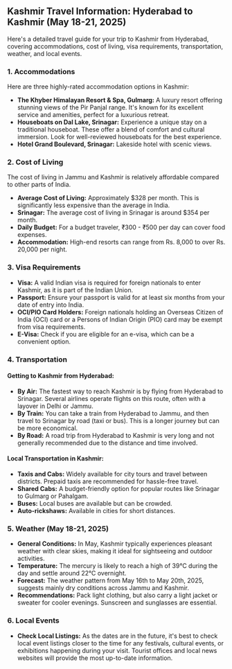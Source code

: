 ## Kashmir Travel Information: Hyderabad to Kashmir (May 18-21, 2025)

Here's a detailed travel guide for your trip to Kashmir from Hyderabad, covering accommodations, cost of living, visa requirements, transportation, weather, and local events.

### 1. Accommodations

Here are three highly-rated accommodation options in Kashmir:

*   **The Khyber Himalayan Resort & Spa, Gulmarg:** A luxury resort offering stunning views of the Pir Panjal range. It's known for its excellent service and amenities, perfect for a luxurious retreat.
*   **Houseboats on Dal Lake, Srinagar:** Experience a unique stay on a traditional houseboat. These offer a blend of comfort and cultural immersion. Look for well-reviewed houseboats for the best experience.
*   **Hotel Grand Boulevard, Srinagar:** Lakeside hotel with scenic views.

### 2. Cost of Living

The cost of living in Jammu and Kashmir is relatively affordable compared to other parts of India.

*   **Average Cost of Living:** Approximately $328 per month. This is significantly less expensive than the average in India.
*   **Srinagar:** The average cost of living in Srinagar is around $354 per month.
*   **Daily Budget:** For a budget traveler, ₹300 - ₹500 per day can cover food expenses.
*   **Accommodation:** High-end resorts can range from Rs. 8,000 to over Rs. 20,000 per night.

### 3. Visa Requirements

*   **Visa:** A valid Indian visa is required for foreign nationals to enter Kashmir, as it is part of the Indian Union.
*   **Passport:** Ensure your passport is valid for at least six months from your date of entry into India.
*   **OCI/PIO Card Holders:** Foreign nationals holding an Overseas Citizen of India (OCI) card or a Persons of Indian Origin (PIO) card may be exempt from visa requirements.
*   **E-Visa:** Check if you are eligible for an e-visa, which can be a convenient option.

### 4. Transportation

#### Getting to Kashmir from Hyderabad:

*   **By Air:** The fastest way to reach Kashmir is by flying from Hyderabad to Srinagar. Several airlines operate flights on this route, often with a layover in Delhi or Jammu.
*   **By Train:** You can take a train from Hyderabad to Jammu, and then travel to Srinagar by road (taxi or bus). This is a longer journey but can be more economical.
*   **By Road:** A road trip from Hyderabad to Kashmir is very long and not generally recommended due to the distance and time involved.

#### Local Transportation in Kashmir:

*   **Taxis and Cabs:** Widely available for city tours and travel between districts. Prepaid taxis are recommended for hassle-free travel.
*   **Shared Cabs:** A budget-friendly option for popular routes like Srinagar to Gulmarg or Pahalgam.
*   **Buses:** Local buses are available but can be crowded.
*   **Auto-rickshaws:** Available in cities for short distances.

### 5. Weather (May 18-21, 2025)

*   **General Conditions:** In May, Kashmir typically experiences pleasant weather with clear skies, making it ideal for sightseeing and outdoor activities.
*   **Temperature:** The mercury is likely to reach a high of 39°C during the day and settle around 22°C overnight.
*   **Forecast:** The weather pattern from May 16th to May 20th, 2025, suggests mainly dry conditions across Jammu and Kashmir.
*   **Recommendations:** Pack light clothing, but also carry a light jacket or sweater for cooler evenings. Sunscreen and sunglasses are essential.

### 6. Local Events

*   **Check Local Listings:** As the dates are in the future, it's best to check local event listings closer to the time for any festivals, cultural events, or exhibitions happening during your visit. Tourist offices and local news websites will provide the most up-to-date information.